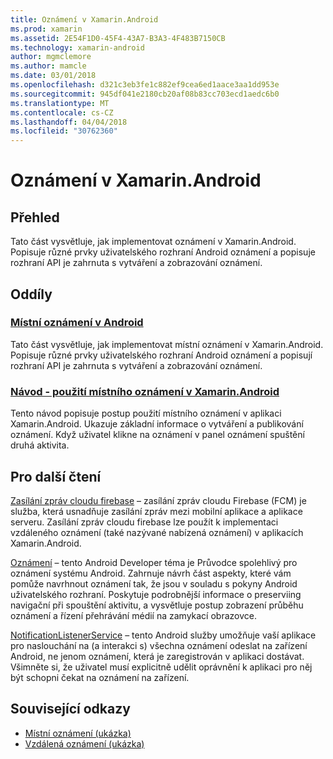 ```yaml
---
title: Oznámení v Xamarin.Android
ms.prod: xamarin
ms.assetid: 2E54F1D0-45F4-43A7-B3A3-4F483B7150CB
ms.technology: xamarin-android
author: mgmclemore
ms.author: mamcle
ms.date: 03/01/2018
ms.openlocfilehash: d321c3eb3fe1c882ef9cea6ed1aace3aa1dd953e
ms.sourcegitcommit: 945df041e2180cb20af08b83cc703ecd1aedc6b0
ms.translationtype: MT
ms.contentlocale: cs-CZ
ms.lasthandoff: 04/04/2018
ms.locfileid: "30762360"
---
```

# <a name="notifications-in-xamarinandroid"></a>Oznámení v Xamarin.Android


## <a name="overview"></a>Přehled

Tato část vysvětluje, jak implementovat oznámení v Xamarin.Android. Popisuje různé prvky uživatelského rozhraní Android oznámení a popisuje rozhraní API je zahrnuta s vytváření a zobrazování oznámení.


## <a name="sections"></a>Oddíly

### <a name="local-notifications-in-androidlocal-notificationsmd"></a>[Místní oznámení v Android](local-notifications.md)

Tato část vysvětluje, jak implementovat místní oznámení v Xamarin.Android. Popisuje různé prvky uživatelského rozhraní Android oznámení a popisují rozhraní API je zahrnuta s vytváření a zobrazování oznámení. 

### <a name="walkthrough---using-local-notifications-in-xamarinandroidlocal-notifications-walkthroughmd"></a>[Návod - použití místního oznámení v Xamarin.Android](local-notifications-walkthrough.md)  
 
Tento návod popisuje postup použití místního oznámení v aplikaci Xamarin.Android. Ukazuje základní informace o vytváření a publikování oznámení. Když uživatel klikne na oznámení v panel oznámení spuštění druhá aktivita. 


## <a name="for-further-reading"></a>Pro další čtení

[Zasílání zpráv cloudu firebase](~/android/data-cloud/google-messaging/firebase-cloud-messaging.md) &ndash; zasílání zpráv cloudu Firebase (FCM) je služba, která usnadňuje zasílání zpráv mezi mobilní aplikace a aplikace serveru. Zasílání zpráv cloudu firebase lze použít k implementaci vzdáleného oznámení (také nazývané nabízená oznámení) v aplikacích Xamarin.Android.

[Oznámení](http://developer.android.com/guide/topics/ui/notifiers/notifications.html) &ndash; tento Android Developer téma je Průvodce spolehlivý pro oznámení systému Android. Zahrnuje návrh část aspekty, které vám pomůže navrhnout oznámení tak, že jsou v souladu s pokyny Android uživatelského rozhraní. Poskytuje podrobnější informace o preserviing navigační při spouštění aktivitu, a vysvětluje postup zobrazení průběhu oznámení a řízení přehrávání médií na zamykací obrazovce. 

[NotificationListenerService](https://developer.xamarin.com/api/type/Android.Service.Notification.NotificationListenerService/) &ndash; tento Android služby umožňuje vaší aplikace pro naslouchání na (a interakci s) všechna oznámení odeslat na zařízení Android, ne jenom oznámení, která je zaregistrován v aplikaci dostávat. Všimněte si, že uživatel musí explicitně udělit oprávnění k aplikaci pro něj být schopni čekat na oznámení na zařízení.





## <a name="related-links"></a>Související odkazy

- [Místní oznámení (ukázka)](https://developer.xamarin.com/samples/monodroid/LocalNotifications/)
- [Vzdálená oznámení (ukázka)](https://developer.xamarin.com/samples/monodroid/RemoteNotifications/)
